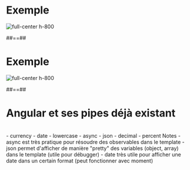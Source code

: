 <!-- .slide: class="sfeir-basic-slide" -->
# Exemple
<img alt="full-center h-800" src="assets/images/school/pipe/exemple_filter_uppercase.png" />

##==##

<!-- .slide: class="sfeir-basic-slide" -->
# Exemple
<img alt="full-center h-800" src="assets/images/school/pipe/exemple_filter_date.png" />

##==##

<!-- .slide: class="sfeir-basic-slide" -->
# Angular et ses pipes déjà existant
<br>
- currency
- date
- lowercase
- async
- json
- decimal
- percent
Notes
- async est très pratique pour résoudre des observables dans le template
- json permet d'afficher de manière "pretty" des variables (object, array) dans le template (utile pour débugger)
- date très utile pour afficher une date dans un certain format (peut fonctionner avec moment)
